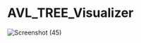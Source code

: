 # AVL_TREE_Visualizer
![Screenshot (45)](https://github.com/abhijit2712/AVL_TREE_Visualizer/assets/74667882/d980a178-f7ee-47c8-a33d-4d5a77bfb561)
